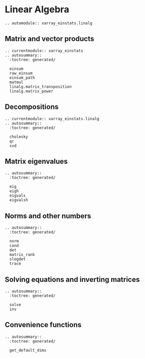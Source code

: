 # Linear Algebra

```{eval-rst}
.. automodule:: xarray_einstats.linalg
```

## Matrix and vector products
```{eval-rst}
.. currentmodule:: xarray_einstats
.. autosummary::
  :toctree: generated/

  einsum
  raw_einsum
  einsum_path
  matmul
  linalg.matrix_transposition
  linalg.matrix_power
```

## Decompositions
```{eval-rst}
.. currentmodule:: xarray_einstats.linalg
.. autosummary::
  :toctree: generated/

  cholesky
  qr
  svd
```

## Matrix eigenvalues
```{eval-rst}
.. autosummary::
  :toctree: generated/

  eig
  eigh
  eigvals
  eigvalsh
```

## Norms and other numbers
```{eval-rst}
.. autosummary::
  :toctree: generated/

  norm
  cond
  det
  matrix_rank
  slogdet
  trace
```

## Solving equations and inverting matrices
```{eval-rst}
.. autosummary::
  :toctree: generated/

  solve
  inv
```

## Convenience functions

```{eval-rst}
.. autosummary::
  :toctree: generated/

  get_default_dims
```
